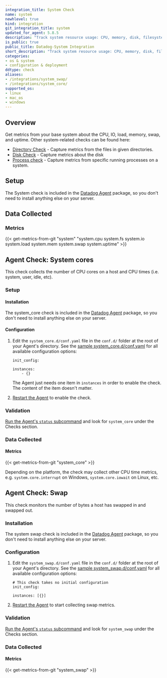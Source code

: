 ```yaml
---
integration_title: System Check
name: system
newhlevel: true
kind: integration
git_integration_title: system
updated_for_agent: 5.8.5
description: "Track system resource usage: CPU, memory, disk, filesystem, and more."
is_public: true
public_title: Datadog-System Integration
short_description: "Track system resource usage: CPU, memory, disk, filesystem, and more."
categories:
- os & system
- configuration & deployment
ddtype: check
aliases:
- /integrations/system_swap/
- /integrations/system_core/
supported_os:
- linux
- mac_os
- windows
---
```


## Overview

Get metrics from your base system about the CPU, IO, load, memory, swap, and uptime. Other system-related checks can be found here:

* [Directory Check][1] - Capture metrics from the files in given directories.
* [Disk Check][2] - Capture metrics about the disk
* [Process check][3] - Capture metrics from specific running processes on a system.

## Setup

The System check is included in the [Datadog Agent][4] package, so you don't need to install anything else on your server.

## Data Collected
### Metrics

{{< get-metrics-from-git "system" "system.cpu system.fs system.io system.load system.mem system.swap system.uptime" >}}

## Agent Check: System cores

This check collects the number of CPU cores on a host and CPU times (i.e. system, user, idle, etc).

### Setup
#### Installation

The system_core check is included in the [Datadog Agent][4] package, so you don't need to install anything else on your server.

#### Configuration

1. Edit the `system_core.d/conf.yaml` file in the `conf.d/` folder at the root of your Agent's directory. See the [sample system_core.d/conf.yaml][5] for all available configuration options:

    ```
    init_config:

    instances:
        - {}
    ```

    The Agent just needs one item in `instances` in order to enable the check. The content of the item doesn't matter.

2. [Restart the Agent][6] to enable the check.

### Validation

[Run the Agent's `status` subcommand][4] and look for `system_core` under the Checks section.

### Data Collected
#### Metrics

{{< get-metrics-from-git "system_core" >}}

Depending on the platform, the check may collect other CPU time metrics, e.g. `system.core.interrupt` on Windows, `system.core.iowait` on Linux, etc.

## Agent Check: Swap

This check monitors the number of bytes a host has swapped in and swapped out.

### Installation

The system swap check is included in the [Datadog Agent][4] package, so you don't need to install anything else on your server.

### Configuration

1. Edit the `system_swap.d/conf.yaml` file in the `conf.d/` folder at the root of your Agent's directory. See the [sample system_swap.d/conf.yaml][7] for all available configuration options:

    ```
    # This check takes no initial configuration
    init_config:

    instances: [{}]
    ```

2. [Restart the Agent][6] to start collecting swap metrics.

### Validation

[Run the Agent's `status` subcommand][4] and look for `system_swap` under the Checks section.

### Data Collected
#### Metrics

{{< get-metrics-from-git "system_swap" >}}

[1]: /integrations/directory
[2]: /integrations/disk
[3]: /integrations/process
[4]: /agent/guide/agent-commands/#agent-status-and-information
[5]: https://github.com/DataDog/integrations-core/blob/master/system_core/datadog_checks/system_core/data/conf.yaml.example
[6]: /agent/guide/agent-commands/#start-stop-restart-the-agent
[7]: https://github.com/DataDog/integrations-core/blob/master/system_swap/datadog_checks/system_swap/data/conf.yaml.example
